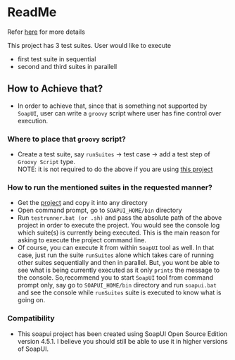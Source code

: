 # ReadMe


Refer [here](https://community.smartbear.com/t5/SoapUI-NG/How-to-setup-TestSuite-Priority-for-a-Project-with-multiple/m-p/143643/highlight/false#M32424) for more details

This project has 3 test suites. User would like to execute 
- first test suite in sequential
- second and third suites in parallell

## How to Achieve that?
  - In order to achieve that, since that is something not supported by `SoapUI`, user can write a `groovy` script where user has fine control over execution.
### Where to place that `groovy` script?
 - Create a test suite, say `runSuites` -> test case -> add a test step of `Groovy Script` type.   
 NOTE: it is not required to do the above if you are using [this project](https://github.com/nmrao/sample-soapui-projects/blob/master/hybridExecution/testThreads-soapui-project.xml)
### How to run the mentioned suites in the requested manner?
- Get the [project](https://github.com/nmrao/sample-soapui-projects/blob/master/hybridExecution/testThreads-soapui-project.xml) and copy it into any directory
- Open command prompt, go to `SOAPUI_HOME/bin` directory
- Run `testrunner.bat (or .sh)` and pass the absolute path of the above project in order to execute the project. You would see the console log which suite(s) is currently being executed. This is the main reason for asking to execute the project command line.
- Of course, you can execute it from within `SoapUI` tool as well. In that case, just run the suite `runSuites` alone which takes care of running other suites sequentially and then in parallel. But, you wont be able to see what is being currently executed as it only `prints` the message to the console. So,recommend you to start `SoapUI` tool from command prompt only, say go to  `SOAPUI_HOME/bin` directory and run `soapui.bat` and see the console while `runSuites` suite is executed to know what is going on. 

### Compatibility
 - This soapui project has been created using SoapUI Open Source Edition version 4.5.1. I believe you should still be able to use it in higher versions of SoapUI.
